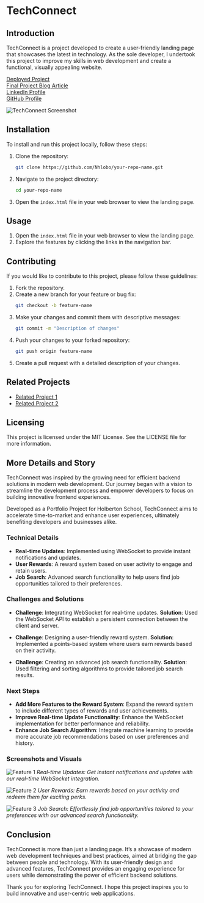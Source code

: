 # TechConnect

## Introduction
TechConnect is a project developed to create a user-friendly landing page that showcases the latest in technology. As the sole developer, I undertook this project to improve my skills in web development and create a functional, visually appealing website.

[Deployed Project](https://nhlobo.github.io/Landing-page/)  
[Final Project Blog Article](#)  
[LinkedIn Profile](https://www.linkedin.com/)  
[GitHub Profile](https://github.com/Nhlobo)

![TechConnect Screenshot](https://imgur.com/3QjBifS)

## Installation

To install and run this project locally, follow these steps:

1. Clone the repository:
    ```bash
    git clone https://github.com/Nhlobo/your-repo-name.git
    ```
2. Navigate to the project directory:
    ```bash
    cd your-repo-name
    ```
3. Open the `index.html` file in your web browser to view the landing page.

## Usage

1. Open the `index.html` file in your web browser to view the landing page.
2. Explore the features by clicking the links in the navigation bar.

## Contributing

If you would like to contribute to this project, please follow these guidelines:

1. Fork the repository.
2. Create a new branch for your feature or bug fix:
    ```bash
    git checkout -b feature-name
    ```
3. Make your changes and commit them with descriptive messages:
    ```bash
    git commit -m "Description of changes"
    ```
4. Push your changes to your forked repository:
    ```bash
    git push origin feature-name
    ```
5. Create a pull request with a detailed description of your changes.

## Related Projects

- [Related Project 1](https://github.com/example/project1)
- [Related Project 2](https://github.com/example/project2)

## Licensing

This project is licensed under the MIT License. See the LICENSE file for more information.

## More Details and Story

TechConnect was inspired by the growing need for efficient backend solutions in modern web development. Our journey began with a vision to streamline the development process and empower developers to focus on building innovative frontend experiences.

Developed as a Portfolio Project for Holberton School, TechConnect aims to accelerate time-to-market and enhance user experiences, ultimately benefiting developers and businesses alike.

### Technical Details

- **Real-time Updates**: Implemented using WebSocket to provide instant notifications and updates.
- **User Rewards**: A reward system based on user activity to engage and retain users.
- **Job Search**: Advanced search functionality to help users find job opportunities tailored to their preferences.

### Challenges and Solutions

- **Challenge**: Integrating WebSocket for real-time updates.
  **Solution**: Used the WebSocket API to establish a persistent connection between the client and server.

- **Challenge**: Designing a user-friendly reward system.
  **Solution**: Implemented a points-based system where users earn rewards based on their activity.

- **Challenge**: Creating an advanced job search functionality.
  **Solution**: Used filtering and sorting algorithms to provide tailored job search results.

### Next Steps

- **Add More Features to the Reward System**: Expand the reward system to include different types of rewards and user achievements.
- **Improve Real-time Update Functionality**: Enhance the WebSocket implementation for better performance and reliability.
- **Enhance Job Search Algorithm**: Integrate machine learning to provide more accurate job recommendations based on user preferences and history.

### Screenshots and Visuals

![Feature 1](https://i.imgur.com/1nbixUJ.png)
*Real-time Updates: Get instant notifications and updates with our real-time WebSocket integration.*

![Feature 2](https://i.imgur.com/u2hCcht.jpeg)
*User Rewards: Earn rewards based on your activity and redeem them for exciting perks.*

![Feature 3](https://i.imgur.com/J06fE21.jpeg)
*Job Search: Effortlessly find job opportunities tailored to your preferences with our advanced search functionality.*

## Conclusion

TechConnect is more than just a landing page. It’s a showcase of modern web development techniques and best practices, aimed at bridging the gap between people and technology. With its user-friendly design and advanced features, TechConnect provides an engaging experience for users while demonstrating the power of efficient backend solutions.

Thank you for exploring TechConnect. I hope this project inspires you to build innovative and user-centric web applications.
